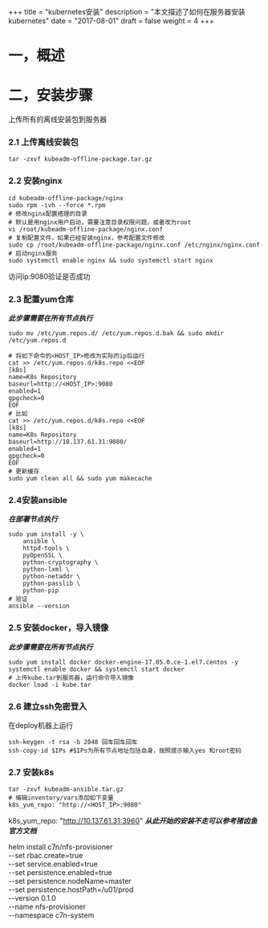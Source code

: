 +++
title = "kubernetes安装"
description = "本文描述了如何在服务器安装kubernetes"
date = "2017-08-01"
draft = false
weight = 4
+++
# 一，概述

# 二，安装步骤  
上传所有的离线安装包到服务器  

### 2.1 上传离线安装包   

```
tar -zxvf kubeadm-offline-package.tar.gz
```

### 2.2 安装nginx  

```
cd kubeadm-offline-package/nginx
sudo rpm -ivh --force *.rpm
# 修改nginx配置搭理的目录
# 默认是用nginx用户启动，需要注意目录权限问题，或者改为root
vi /root/kubeadm-offline-package/nginx.conf
# 复制配置文件，如果已经安装nginx，参考配置文件修改
sudo cp /root/kubeadm-offline-package/nginx.conf /etc/nginx/nginx.conf
# 启动nginx服务
sudo systemctl enable nginx && sudo systemctl start nginx
```
访问ip:9080验证是否成功  

### 2.3 配置yum仓库
***此步骤需要在所有节点执行***  

```
sudo mv /etc/yum.repos.d/ /etc/yum.repos.d.bak && sudo mkdir /etc/yum.repos.d

# 将如下命令的<HOST_IP>修改为实际的ip后运行
cat >> /etc/yum.repos.d/k8s.repo <<EOF
[k8s]
name=K8s Repository
baseurl=http://<HOST_IP>:9080
enabled=1
gpgcheck=0
EOF
# 比如
cat >> /etc/yum.repos.d/k8s.repo <<EOF
[k8s]
name=K8s Repository
baseurl=http://10.137.61.31:9080/
enabled=1
gpgcheck=0
EOF
# 更新缓存
sudo yum clean all && sudo yum makecache

```

### 2.4安装ansible  
***在部署节点执行***  
```
sudo yum install -y \
    ansible \
    httpd-tools \
    pyOpenSSL \
    python-cryptography \
    python-lxml \
    python-netaddr \
    python-passlib \
    python-pip
# 验证
ansible --version
```

### 2.5 安装docker，导入镜像  
***此步骤需要在所有节点执行***  
```
sudo yum install docker docker-engine-17.05.0.ce-1.el7.centos -y
systemctl enable docker && systemctl start docker
# 上传kube.tar到服务器，运行命令导入镜像
docker load -i kube.tar
```
### 2.6 建立ssh免密登入  
在deploy机器上运行
```
ssh-keygen -t rsa -b 2048 回车回车回车
ssh-copy-id $IPs #$IPs为所有节点地址包括自身，按照提示输入yes 和root密码
```
### 2.7 安装k8s  
```
tar -zxvf kubeadm-ansible.tar.gz
# 编辑inventory/vars添加如下变量
k8s_yum_repo: "http://<HOST_IP>:9080"
```
k8s_yum_repo: "http://10.137.61.31:3960"
***从此开始的安装不走可以参考猪齿鱼官方文档***  


helm install c7n/nfs-provisioner \
    --set rbac.create=true \
    --set service.enabled=true \
    --set persistence.enabled=true \
    --set persistence.nodeName=master \
    --set persistence.hostPath=/u01/prod \
    --version 0.1.0 \
    --name nfs-provisioner \
    --namespace c7n-system
